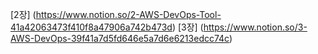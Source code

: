 [2장] (https://www.notion.so/2-AWS-DevOps-Tool-41a42063473f410f8a47906a742b473d)
[3장] (https://www.notion.so/3-AWS-DevOps-39f41a7d5fd646e5a7d6e6213edcc74c)